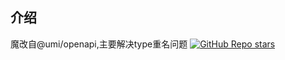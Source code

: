 ## 介绍
魔改自@umi/openapi,主要解决type重名问题
[![GitHub Repo stars](https://img.shields.io/github/stars/chenshuai2144/openapi2typescript?style=social)](https://github.com/chenshuai2144/openapi2typescript)
